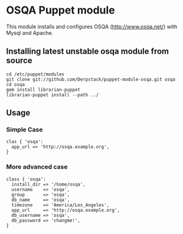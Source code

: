 OSQA Puppet module
==================

This module installs and configures OSQA (http://www.osqa.net/) with Mysql and Apache.

## Installing latest unstable osqa module from source

    cd /etc/puppet/modules
    git clone git://github.com/Derpstack/puppet-module-osqa.git osqa
    cd osqa
    gem install librarian-puppet
    librarian-puppet install --path ../
    
## Usage

### Simple Case

```puppet
clas { 'osqa':
  app_url => 'http://osqa.example.org',
}
```

### More advanced case

```puppet
class { 'osqa': 
  install_dir => '/home/osqa',
  username    => 'osqa',
  group       => 'osqa',
  db_name     => 'osqa',
  timezone    => 'America/Los_Angeles',
  app_url     => 'http://osqa.example.org',
  db_username => 'osqa',
  db_password => 'changme!',
}

```
